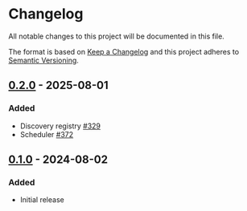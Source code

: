# Changelog

All notable changes to this project will be documented in this file.

The format is based on [Keep a Changelog](http://keepachangelog.com/) and this
project adheres to [Semantic Versioning](http://semver.org/).

## [0.2.0] - 2025-08-01

### Added

- Discovery registry [#329](https://github.com/scott-wilson/openchecks/pull/329)
- Scheduler [#372](https://github.com/scott-wilson/openchecks/pull/372)

## [0.1.0] - 2024-08-02

### Added

- Initial release

[0.2.0]: https://github.com/scott-wilson/openchecks/compare/v0.1.0...v0.2.0

[0.1.0]: https://github.com/scott-wilson/openchecks/releases/tag/v0.1.0
